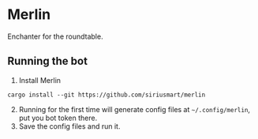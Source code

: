 # Merlin

Enchanter for the roundtable.

## Running the bot

1. Install Merlin
```
cargo install --git https://github.com/siriusmart/merlin
```
2. Running for the first time will generate config files at `~/.config/merlin`, put you bot token there.
3. Save the config files and run it.
